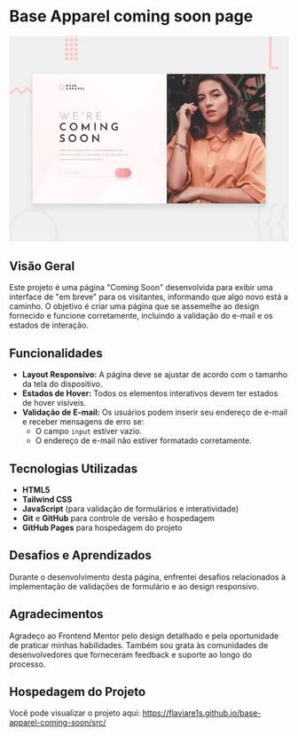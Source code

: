 # Base Apparel coming soon page

![Design preview for the Base Apparel coming soon page coding challenge](./design/desktop-preview.jpg)


## Visão Geral

Este projeto é uma página "Coming Soon" desenvolvida para exibir uma interface de "em breve" para os visitantes, informando que algo novo está a caminho. O objetivo é criar uma página que se assemelhe ao design fornecido e funcione corretamente, incluindo a validação do e-mail e os estados de interação.

## Funcionalidades

- **Layout Responsivo:** A página deve se ajustar de acordo com o tamanho da tela do dispositivo.
- **Estados de Hover:** Todos os elementos interativos devem ter estados de hover visíveis.
- **Validação de E-mail:** Os usuários podem inserir seu endereço de e-mail e receber mensagens de erro se:
  - O campo `input` estiver vazio.
  - O endereço de e-mail não estiver formatado corretamente.

## Tecnologias Utilizadas

- **HTML5**
- **Tailwind CSS**
- **JavaScript** (para validação de formulários e interatividade)
- **Git** e **GitHub** para controle de versão e hospedagem
- **GitHub Pages** para hospedagem do projeto

## Desafios e Aprendizados

Durante o desenvolvimento desta página, enfrentei desafios relacionados à implementação de validações de formulário e ao design responsivo.
## Agradecimentos

Agradeço ao Frontend Mentor pelo design detalhado e pela oportunidade de praticar minhas habilidades. Também sou grata às comunidades de desenvolvedores que forneceram feedback e suporte ao longo do processo.

## Hospedagem do Projeto

Você pode visualizar o projeto aqui: https://flaviare1s.github.io/base-apparel-coming-soon/src/

